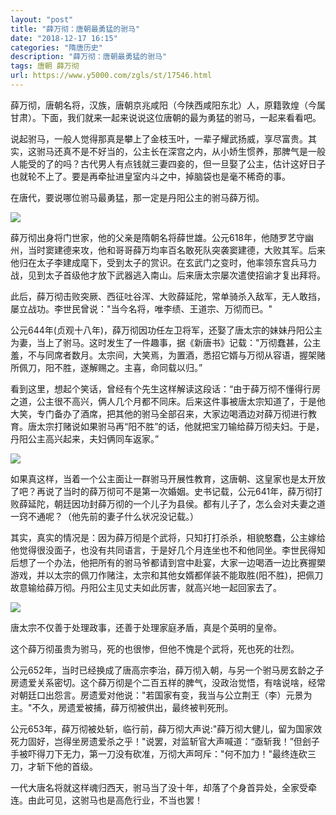 ```yaml
---
layout: "post"
title: "薛万彻：唐朝最勇猛的驸马"
date: "2018-12-17 16:15"
categories: "隋唐历史"
description: "薛万彻：唐朝最勇猛的驸马"
tags: 唐朝 薛万彻
url: https://www.y5000.com/zgls/st/17546.html
---
```






薛万彻，唐朝名将，汉族，唐朝京兆咸阳（今陕西咸阳东北）人，原籍敦煌（今属甘肃）。下面，我们就来一起来说说这位唐朝的最为勇猛的驸马，一起来看看吧。

说起驸马，一般人觉得那真是攀上了金枝玉叶，一辈子耀武扬威，享尽富贵。其实，这驸马还真不是不好当的，公主长在深宫之内，从小娇生惯养，那脾气是一般人能受的了的吗？古代男人有点钱就三妻四妾的，但一旦娶了公主，估计这好日子也就轮不上了。要是再牵扯进皇室内斗之中，掉脑袋也是毫不稀奇的事。

在唐代，要说哪位驸马最勇猛，那一定是丹阳公主的驸马薛万彻。

![](https://img.y5000.com/uploads/allimg/170321/101030Ic-0.jpg)

薛万彻出身将门世家，他的父亲是隋朝名将薛世雄。公元618年，他随罗艺守幽州，当时窦建德来攻，他和哥哥薛万均率百名敢死队突袭窦建德，大败其军。后来他归在太子李建成麾下，受到太子的赏识。在玄武门之变时，他率领东宫兵马力战，见到太子首级他才放下武器逃入南山。后来唐太宗屡次遣使招谕才复出拜将。

此后，薛万彻击败突厥、西征吐谷浑、大败薛延陀，常单骑杀入敌军，无人敢挡，屡立战功。李世民曾说："当今名将，唯李绩、王道宗、万彻而已。"

公元644年(贞观十八年)，薛万彻因功任左卫将军，还娶了唐太宗的妹妹丹阳公主为妻，当上了驸马。这时发生了一件趣事，据《新唐书》记载："万彻蠢甚，公主羞，不与同席者数月。太宗间，大笑焉，为置酒，悉招它婿与万彻从容语，握架赌所佩刀，阳不胜，遂解赐之。主喜，命同载以归。”

看到这里，想起个笑话，曾经有个先生这样解读这段话：“由于薛万彻不懂得行房之道，公主很不高兴，俩人几个月都不同床。后来这件事被唐太宗知道了，于是他大笑，专门备办了酒席，把其他的驸马全部召来，大家边喝酒边对薛万彻进行教育。唐太宗打赌说如果驸马再“阳不胜”的话，他就把宝刀输给薛万彻夫妇。于是，丹阳公主高兴起来，夫妇俩同车返家。”

![](https://img.y5000.com/uploads/allimg/170321/10103023V-1.jpg)

如果真这样，当着一个公主面让一群驸马开展性教育，这唐朝、这皇家也是太开放了吧？再说了当时的薛万彻可不是第一次婚姻。史书记载，公元641年，薛万彻打败薛延陀，朝廷因功封薛万彻的一个儿子为县侯。都有儿子了，怎么会对夫妻之道一窍不通呢？（他先前的妻子什么状况没记载。）

其实，真实的情况是：因为薛万彻是个武将，只知打打杀杀，相貌憨蠢，公主嫁给他觉得很没面子，也没有共同语言，于是好几个月连坐也不和他同坐。李世民得知后想了一个办法，他把所有的驸马爷都请到宫中赴宴，大家一边喝酒一边比赛握槊游戏，并以太宗的佩刀作赌注，太宗和其他女婿都佯装不能取胜(阳不胜)，把佩刀故意输给薛万彻。丹阳公主见丈夫如此厉害，就高兴地一起回家去了。

![](https://img.y5000.com/uploads/allimg/170321/1010301H4-2.jpg)

唐太宗不仅善于处理政事，还善于处理家庭矛盾，真是个英明的皇帝。

这个薛万彻虽贵为驸马，死的也很惨，但他不愧是个武将，死也死的壮烈。

公元652年，当时已经换成了唐高宗李治，薛万彻入朝，与另一个驸马房玄龄之子房遗爱关系密切。这个薛万彻是个二百五样的脾气，没政治觉悟，有啥说啥，经常对朝廷口出怨言。房遗爱对他说："若国家有变，我当与公立荆王（李）元景为主。"不久，房遗爱被捕，薛万彻被供出，最终被判死刑。

公元653年，薛万彻被处斩，临行前，薛万彻大声说:"薛万彻大健儿，留为国家效死力固好，岂得坐房遗爱杀之乎！"说罢，对监斩官大声喊道：“亟斩我！”但刽子手被吓得刀下无力，第一刀没有砍准，万彻大声呵斥："何不加力！"最终连砍三刀，才斩下他的首级。

一代大唐名将就这样魂归西天，驸马当了没十年，却落了个身首异处，全家受牵连。由此可见，这驸马也是高危行业，不当也罢！
